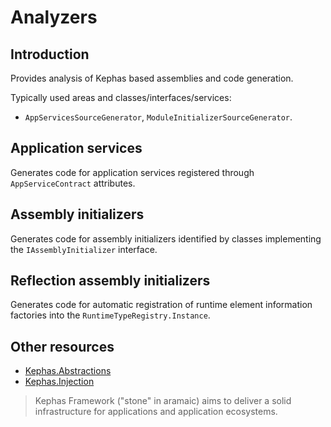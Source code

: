 ﻿# Analyzers

## Introduction
Provides analysis of Kephas based assemblies and code generation.

Typically used areas and classes/interfaces/services:
* ``AppServicesSourceGenerator``, ``ModuleInitializerSourceGenerator``.

## Application services

Generates code for application services registered through `AppServiceContract` attributes.

## Assembly initializers

Generates code for assembly initializers identified by classes implementing the `IAssemblyInitializer` interface.

## Reflection assembly initializers

Generates code for automatic registration of runtime element information factories into the `RuntimeTypeRegistry.Instance`.

## Other resources

* [Kephas.Abstractions](https://www.nuget.org/packages/Kephas.Abstractions)
* [Kephas.Injection](https://www.nuget.org/packages/Kephas.Injection)

> Kephas Framework ("stone" in aramaic) aims to deliver a solid infrastructure for applications and application ecosystems.
